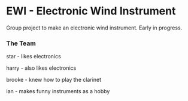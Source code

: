 # EWI - Electronic Wind Instrument

Group project to make an electronic wind instrument. Early in progress.

### The Team

star - likes electronics

harry - also likes electronics

brooke - knew how to play the clarinet

ian - makes funny instruments as a hobby